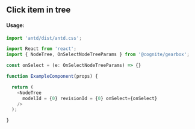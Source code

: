 ## Click item in tree 

<!-- STORY -->

#### Usage:

```typescript jsx
import 'antd/dist/antd.css';

import React from 'react';
import { NodeTree, OnSelectNodeTreeParams } from '@cognite/gearbox';

const onSelect = (e: OnSelectNodeTreeParams) => {}

function ExampleComponent(props) {

  return (
    <NodeTree
      modelId = {0} revisionId = {0} onSelect={onSelect}
    />
  );

}
```
